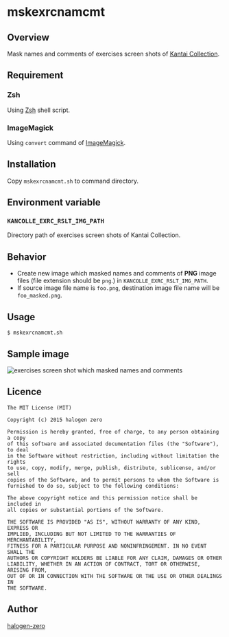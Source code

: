# mskexrcnamcmt

## Overview
Mask names and comments of exercises screen shots of [Kantai Collection](http://www.dmm.com/netgame/feature/kancolle.html).

## Requirement
### Zsh
Using [Zsh](http://www.zsh.org/) shell script.

### ImageMagick
Using `convert` command of [ImageMagick](http://www.imagemagick.org/).

## Installation
Copy `mskexrcnamcmt.sh` to command directory.

## Environment variable
### `KANCOLLE_EXRC_RSLT_IMG_PATH`
Directory path of exercises screen shots of Kantai Collection.

## Behavior
* Create new image which masked names and comments of **PNG** image files
(file extension should be `png`.) in `KANCOLLE_EXRC_RSLT_IMG_PATH`.
* If source image file name is `foo.png`, destination image file name will be
`foo_masked.png`.

## Usage
```shell
$ mskexrcnamcmt.sh
```

## Sample image
![exercises screen shot which masked names and comments](https://raw.githubusercontent.com/wiki/halogen-zero/mskexrcnamcmt/image/sample_masked.png)

## Licence
```
The MIT License (MIT)

Copyright (c) 2015 halogen zero

Permission is hereby granted, free of charge, to any person obtaining a copy
of this software and associated documentation files (the "Software"), to deal
in the Software without restriction, including without limitation the rights
to use, copy, modify, merge, publish, distribute, sublicense, and/or sell
copies of the Software, and to permit persons to whom the Software is
furnished to do so, subject to the following conditions:

The above copyright notice and this permission notice shall be included in
all copies or substantial portions of the Software.

THE SOFTWARE IS PROVIDED "AS IS", WITHOUT WARRANTY OF ANY KIND, EXPRESS OR
IMPLIED, INCLUDING BUT NOT LIMITED TO THE WARRANTIES OF MERCHANTABILITY,
FITNESS FOR A PARTICULAR PURPOSE AND NONINFRINGEMENT. IN NO EVENT SHALL THE
AUTHORS OR COPYRIGHT HOLDERS BE LIABLE FOR ANY CLAIM, DAMAGES OR OTHER
LIABILITY, WHETHER IN AN ACTION OF CONTRACT, TORT OR OTHERWISE, ARISING FROM,
OUT OF OR IN CONNECTION WITH THE SOFTWARE OR THE USE OR OTHER DEALINGS IN
THE SOFTWARE.
```

## Author
[halogen-zero](https://github.com/halogen-zero)
